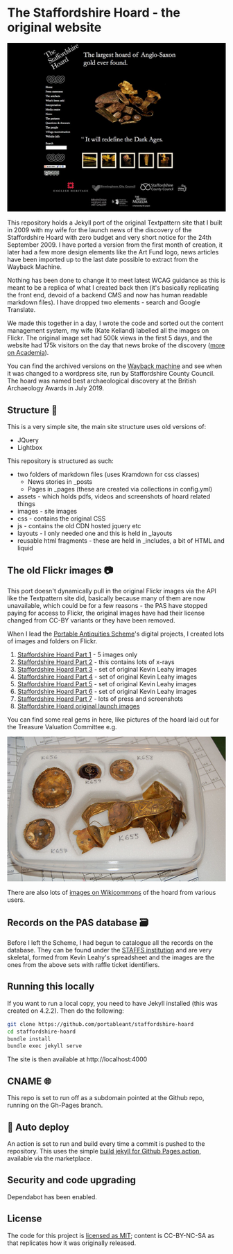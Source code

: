 # The Staffordshire Hoard - the original website

![A screenshot of the original website](assets/screenshots/3950750826_f6fd3f0252_b.jpg)

This repository holds a Jekyll port of the original Textpattern site that I
built in 2009 with my wife for the launch news of the discovery of the Staffordshire Hoard with zero budget and very short notice for the 24th September 2009. I have ported a version from the first month of creation, it later had a few more design elements like the Art Fund logo, news articles have been imported up to the last date possible to extract from the Wayback Machine.

Nothing has been done to change it to meet latest WCAG guidance as this is meant to be a replica
of what I created back then (it's basically replicating the front end, devoid of a backend CMS and now has human readable markdown files). I have dropped two elements - search and Google Translate.

We made this together in a day, I wrote the code and sorted out the content management system, my wife (Kate Kelland) labelled all the images on Flickr. The original image set had 500k views in the first 5 days, and the website had 175k visitors on the day that news broke of the discovery ([more on Academia](https://www.academia.edu/2259655/Meeting_public_interest_in_the_Staffordshire_Hoard)).

You can find the archived versions on the [Wayback machine](https://web.archive.org/web/20230706125313/http://www.staffordshirehoard.org.uk/) and see when it was changed to a wordpress site, run by Staffordshire County Council. The hoard was named best archaeological discovery at the British Archaeology Awards in July 2019.

## Structure 🧱

This is a very simple site, the main site structure uses old versions of:

* JQuery
* Lightbox

This repository is structured as such:

* two folders of markdown files (uses Kramdown for css classes)
  * News stories in _posts
  * Pages in _pages (these are created via collections in config.yml)
* assets - which holds pdfs, videos and screenshots of hoard related things
* images - site images  
* css - contains the original CSS
* js - contains the old CDN hosted jquery etc
* layouts - I only needed one and this is held in _layouts
* reusable html fragments - these are held in _includes, a bit of HTML and liquid

## The old Flickr images :camera:

This port doesn't dynamically pull in the original Flickr images via the API like
the Textpattern site did, basically because many of them are now unavailable,
which could be for a few reasons - the PAS have stopped paying for access to Flickr,
the original images have had their license changed from CC-BY variants or they have
been removed.

When I lead the [Portable Antiquities Scheme](https://finds.org.uk)'s digital projects, I created lots of
images and folders on Flickr.

1. [Staffordshire Hoard Part 1](https://www.flickr.com/photos/finds/albums/72177720307113951) - 5 images only
2. [Staffordshire Hoard Part 2](https://www.flickr.com/photos/finds/albums/72177720307118455) - this contains lots of x-rays
3. [Staffordshire Hoard Part 3](https://www.flickr.com/photos/finds/albums/72177720307132924) - set of original Kevin Leahy images
4. [Staffordshire Hoard Part 4](https://www.flickr.com/photos/finds/albums/72177720307118620) - set of original Kevin Leahy images
5. [Staffordshire Hoard Part 5](https://www.flickr.com/photos/finds/albums/72177720307118620) - set of original Kevin Leahy images
6. [Staffordshire Hoard Part 6](https://www.flickr.com/photos/finds/albums/72177720307118700) - set of original Kevin Leahy images
7. [Staffordshire Hoard Part 7](https://www.flickr.com/photos/finds/albums/72177720307117247) - lots of press and screenshots
8. [Staffordshire Hoard original launch images](https://www.flickr.com/photos/finds/albums/72157622378376316)

You can find some real gems in here, like pictures of the hoard laid out for the Treasure Valuation Committee e.g.

![Some of the objects in a box](images/4705794177_3dc3380480_c.jpg)

There are also lots of [images on Wikicommons](https://commons.wikimedia.org/w/index.php?search=staffordshire+hoard) of the hoard from various users.

## Records on the PAS database 🗃️

Before I left the Scheme, I had begun to catalogue all the records on the database. They
can be found under the [STAFFS institution](https://finds.org.uk/database/search/results/institution/STAFFS) and are very skeletal, formed from Kevin Leahy's spreadsheet
and the images are the ones from the above sets with raffle ticket identifiers.  

##  Running this locally

If you want to run a local copy, you need to have Jekyll installed (this was created on 4.2.2).
Then do the following:

```sh
git clone https://github.com/portableant/staffordshire-hoard
cd staffordshire-hoard
bundle install
bundle exec jekyll serve
```
The site is then available at http://localhost:4000

## CNAME 🌐

This repo is set to run off as a subdomain pointed at the Github repo, running on
the Gh-Pages branch.

## :rocket: Auto deploy

An action is set to run and build every time a commit is pushed to the repository.
This uses the simple [build jekyll for Github Pages action](https://github.com/marketplace/actions/build-jekyll-for-github-pages), available via the marketplace.

## Security and code upgrading

Dependabot has been enabled.

## License

The code for this project is [licensed as MIT](LICENSE); content is CC-BY-NC-SA as that replicates how it was
originally released.
